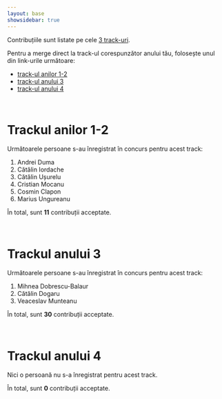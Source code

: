 ```yaml
---
layout: base
showsidebar: true
---
```


Contribuțiile sunt listate pe cele [3 track-uri][reg].

Pentru a merge direct la track-ul corespunzător anului tău, folosește unul din
link-urile următoare:

* [track-ul anilor 1-2](#trackul_anilor_12)
* [track-ul anului 3](#trackul_anului_3)
* [track-ul anului 4](#trackul_anului_4)

<div id="end">&nbsp;</div>

# Trackul anilor 1-2

Următoarele persoane s-au înregistrat în concurs pentru acest track:

1. Andrei Duma
2. Cătălin Iordache
3. Cătălin Ușurelu
4. Cristian Mocanu
5. Cosmin Clapon
6. Marius Ungureanu

În total, sunt **11** contribuții acceptate.

<div id="end">&nbsp;</div>

# Trackul anului 3

Următoarele persoane s-au înregistrat în concurs pentru acest track:

1. Mihnea Dobrescu-Balaur
2. Cătălin Dogaru
3. Veaceslav Munteanu

În total, sunt **30** contribuții acceptate.

<div id="end">&nbsp;</div>

# Trackul anului 4

Nici o persoană nu s-a înregistrat pentru acest track.

În total, sunt **0** contribuții acceptate.

<div id="end">&nbsp;</div>

[reg]: /regulament#structura "Regulament"
[wordpress]: http://wordpress.org/ "Wordpress"
[mozilla]: https://wiki.mozilla.org/Main_Page "Mozilla Project"
[KDE]: http://www.kde.org/ "KDE"
[jeopy]: https://github.com/dfilimon/Jeopy "Jeopardy"
[unknownhorizons]: http://www.unknown-horizons.org/ "Unknown Horizons"
[digikam]: http://www.digikam.org/ "Digikam"
